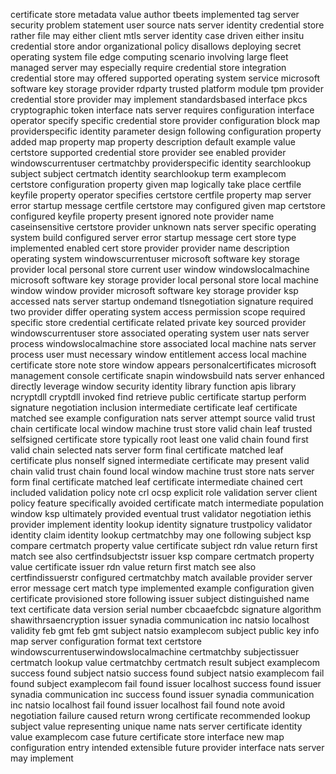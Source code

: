 certificate store metadata value author tbeets implemented tag server security problem statement user source nats server identity credential store rather file may either client mtls server identity case driven either insitu credential store andor organizational policy disallows deploying secret operating system file edge computing scenario involving large fleet managed server may especially require credential store integration credential store may offered supported operating system service microsoft software key storage provider rdparty trusted platform module tpm provider credential store provider may implement standardsbased interface pkcs cryptographic token interface nats server requires configuration interface operator specify specific credential store provider configuration block map providerspecific identity parameter design following configuration property added map property map property description default example value certstore supported credential store provider see enabled provider windowscurrentuser certmatchby providerspecific identity searchlookup subject subject certmatch identity searchlookup term examplecom certstore configuration property given map logically take place certfile keyfile property operator specifies certstore certfile property map server error startup message certfile certstore may configured given map certstore configured keyfile property present ignored note provider name caseinsensitive certstore provider unknown nats server specific operating system build configured server error startup message cert store type implemented enabled cert store provider provider name description operating system windowscurrentuser microsoft software key storage provider local personal store current user window windowslocalmachine microsoft software key storage provider local personal store local machine window window provider microsoft software key storage provider ksp accessed nats server startup ondemand tlsnegotiation signature required two provider differ operating system access permission scope required specific store credential certificate related private key sourced provider windowscurrentuser store associated operating system user nats server process windowslocalmachine store associated local machine nats server process user must necessary window entitlement access local machine certificate store note store window appears personalcertificates microsoft management console certificate snapin windowsbuild nats server enhanced directly leverage window security identity library function apis library ncryptdll cryptdll invoked find retrieve public certificate startup perform signature negotiation inclusion intermediate certificate leaf certificate matched see example configuration nats server attempt source valid trust chain certificate local window machine trust store valid chain leaf trusted selfsigned certificate store typically root least one valid chain found first valid chain selected nats server form final certificate matched leaf certificate plus nonself signed intermediate certificate may present valid chain valid trust chain found local window machine trust store nats server form final certificate matched leaf certificate intermediate chained cert included validation policy note crl ocsp explicit role validation server client policy feature specifically avoided certificate match intermediate population window ksp ultimately provided eventual trust validator negotiation iethis provider implement identity lookup identity signature trustpolicy validator identity claim identity lookup certmatchby may one following subject ksp compare certmatch property value certificate subject rdn value return first match see also certfindsubjectstr issuer ksp compare certmatch property value certificate issuer rdn value return first match see also certfindissuerstr configured certmatchby match available provider server error message cert match type implemented example configuration given certificate provisioned store following issuer subject distinguished name text certificate data version serial number cbcaaefcbdc signature algorithm shawithrsaencryption issuer synadia communication inc natsio localhost validity feb gmt feb gmt subject natsio examplecom subject public key info map server configuration format text certstore windowscurrentuserwindowslocalmachine certmatchby subjectissuer certmatch lookup value certmatchby certmatch result subject examplecom success found subject natsio success found subject natsio examplecom fail found subject examplecom fail found issuer localhost success found issuer synadia communication inc success found issuer synadia communication inc natsio localhost fail found issuer localhost fail found note avoid negotiation failure caused return wrong certificate recommended lookup subject value representing unique name nats server certificate identity value examplecom case future certificate store interface new map configuration entry intended extensible future provider interface nats server may implement